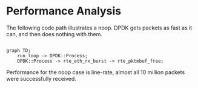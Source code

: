 # Performance Analysis

The following code path illustrates a noop. DPDK gets packets as fast as it can, and then does nothing with them.

```mermaid

graph TD;
    run_loop -> DPDK::Process;
    DPDK::Process -> rte_eth_rx_burst -> rte_pktmbuf_free;
```

Performance for the noop case is line-rate, almost all 10 million packets were successfully received.